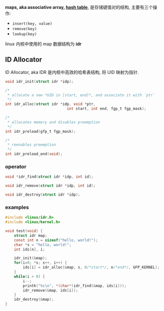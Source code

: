 **maps, aka associative array, [hash table](../hash%20table.md)**, 是存储键值对的结构, 主要有三个操作:
- `insert(key, value)`
- `remove(key)`
- `lookup(key)`

linux 内核中使用的 map 数据结构为 **idr**

## ID Allocator

ID Allocator, aka IDR 是内核中高效的哈希表结构, 将 UID 映射为指针.

```c
void idr_init(struct idr *idp);

/*
 * allocate a new *UID in [start, end)*, and associate it with `ptr`
 */
int idr_alloc(struct idr *idp, void *ptr, 
							int start, int end, fgp_t fgp_mask);

/*
 * allocates memory and disables preemption
 */
int idr_preload(gfp_t fgp_mask);

/*
 * reenables preemption
 */
int idr_preload_end(void);
```

### operator

```c
void *idr_find(struct idr *idp, int id);

void idr_remove(struct idr *idp, int id);

void idr_destroy(struct idr *idp);
```

### examples

```c
#include <linux/idr.h>
#include <linux/kernel.h>

void test(void) {
	struct idr map;
	const int n = sizeof("hello, world!");
	char *s = "hello, world!";
	int ids[n], i;

	idr_init(&map);
	for(i=0; *s; s++, i++) {
		ids[i] = idr_alloc(&map, s, 0/*start*/, n/*end*/, GFP_KERNEL);
	}
	while(i > 0) {
		i--;
		printk("%c\n", *(char*)idr_find(&map, ids[i]));
		idr_remove(&map, ids[i]);
	}
	idr_destroy(&map);
}
```